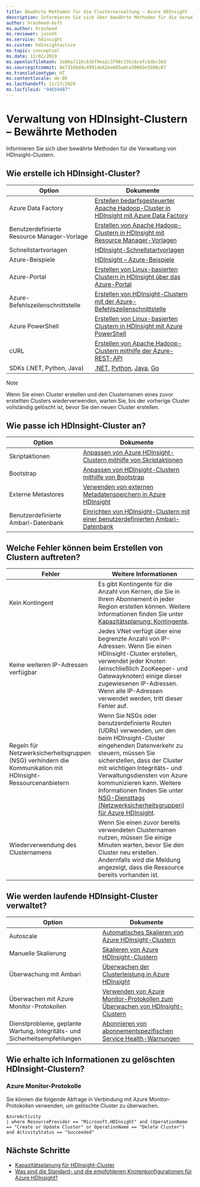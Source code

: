 ```yaml
---
title: Bewährte Methoden für die Clusterverwaltung – Azure HDInsight
description: Informieren Sie sich über bewährte Methoden für die Verwaltung von HDInsight-Clustern.
author: hrasheed-msft
ms.author: hrasheed
ms.reviewer: jasonh
ms.service: hdinsight
ms.custom: hdinsightactive
ms.topic: conceptual
ms.date: 12/02/2019
ms.openlocfilehash: 3a96a7116c83bf9ea2c3798c335c6cefcbdbc36d
ms.sourcegitcommit: 8e7316bd4c4991de62ea485adca30065e5b86c67
ms.translationtype: HT
ms.contentlocale: de-DE
ms.lasthandoff: 11/17/2020
ms.locfileid: "94659487"
---
```

# <a name="hdinsight-cluster-management-best-practices"></a>Verwaltung von HDInsight-Clustern – Bewährte Methoden

Informieren Sie sich über bewährte Methoden für die Verwaltung von HDInsight-Clustern.

## <a name="how-do-i-create-hdinsight-clusters"></a>Wie erstelle ich HDInsight-Cluster?

| Option | Dokumente |
|---|---|
| Azure Data Factory | [Erstellen bedarfsgesteuerter Apache Hadoop-Cluster in HDInsight mit Azure Data Factory](./hdinsight-hadoop-create-linux-clusters-adf.md) |
| Benutzerdefinierte Resource Manager-Vorlage | [Erstellen von Apache Hadoop-Clustern in HDInsight mit Resource Manager-Vorlagen](./hdinsight-hadoop-create-linux-clusters-arm-templates.md) |
| Schnellstartvorlagen | [HDInsight-Schnellstartvorlagen](https://azure.microsoft.com/resources/templates/?term=hdinsight) |
| Azure-Beispiele | [HDInsight – Azure-Beispiele](/samples/browse/?products=azure-hdinsight) |
| Azure-Portal | [Erstellen von Linux-basierten Clustern in HDInsight über das Azure-Portal](./spark/apache-spark-intellij-tool-plugin.md) |
| Azure-Befehlszeilenschnittstelle | [Erstellen von HDInsight-Clustern mit der Azure-Befehlszeilenschnittstelle](./hdinsight-hadoop-create-linux-clusters-azure-cli.md) |
| Azure PowerShell | [Erstellen von Linux-basierten Clustern in HDInsight mit Azure PowerShell](./hdinsight-hadoop-create-linux-clusters-azure-powershell.md) |
| cURL | [Erstellen von Apache Hadoop-Clustern mithilfe der Azure-REST-API](./hdinsight-hadoop-create-linux-clusters-curl-rest.md) |
| SDKs (.NET, Python, Java) | [.NET](/dotnet/api/overview/azure/hdinsight?view=azure-dotnet&preserve-view=true), [Python](/python/api/overview/azure/hdinsight?preserve-view=true&view=azure-python), [Java](/java/api/overview/azure/hdinsight?preserve-view=true&view=azure-java-stable), [Go](./hdinsight-go-sdk-overview.md) |

> [!Note]
> Wenn Sie einen Cluster erstellen und den Clusternamen eines zuvor erstellten Clusters wiederverwenden, warten Sie, bis der vorherige Cluster vollständig gelöscht ist, bevor Sie den neuen Cluster erstellen.

## <a name="how-do-i-customize-hdinsight-clusters"></a>Wie passe ich HDInsight-Cluster an?

| Option | Dokumente |
|---|---|
| Skriptaktionen | [Anpassen von Azure HDInsight-Clustern mithilfe von Skriptaktionen](./hdinsight-hadoop-customize-cluster-linux.md) |
| Bootstrap | [Anpassen von HDInsight-Clustern mithilfe von Bootstrap](./hdinsight-hadoop-customize-cluster-bootstrap.md) |
| Externe Metastores | [Verwenden von externen Metadatenspeichern in Azure HDInsight](./hdinsight-use-external-metadata-stores.md) |
| Benutzerdefinierte Ambari-Datenbank | [Einrichten von HDInsight-Clustern mit einer benutzerdefinierten Ambari-Datenbank](./hdinsight-custom-ambari-db.md) |

## <a name="what-are-some-errors-i-might-face-when-creating-clusters"></a>Welche Fehler können beim Erstellen von Clustern auftreten?

| Fehler | Weitere Informationen |
|---|---|
| Kein Kontingent | Es gibt Kontingente für die Anzahl von Kernen, die Sie in Ihrem Abonnement in jeder Region erstellen können. Weitere Informationen finden Sie unter [Kapazitätsplanung: Kontingente](./hdinsight-capacity-planning.md). |
| Keine weiteren IP-Adressen verfügbar | Jedes VNet verfügt über eine begrenzte Anzahl von IP-Adressen. Wenn Sie einen HDInsight-Cluster erstellen, verwendet jeder Knoten (einschließlich ZooKeeper- und Gatewayknoten) einige dieser zugewiesenen IP-Adressen. Wenn alle IP-Adressen verwendet werden, tritt dieser Fehler auf.  |
| Regeln für Netzwerksicherheitsgruppen (NSG) verhindern die Kommunikation mit HDInsight-Ressourcenanbietern | Wenn Sie NSGs oder benutzerdefinierte Routen (UDRs) verwenden, um den beim HDInsight-Cluster eingehenden Datenverkehr zu steuern, müssen Sie sicherstellen, dass der Cluster mit wichtigen Integritäts- und Verwaltungsdiensten von Azure kommunizieren kann. Weitere Informationen finden Sie unter [NSG-Diensttags (Netzwerksicherheitsgruppen) für Azure HDInsight](./hdinsight-service-tags.md). |
| Wiederverwendung des Clusternamens | Wenn Sie einen zuvor bereits verwendeten Clusternamen nutzen, müssen Sie einige Minuten warten, bevor Sie den Cluster neu erstellen. Andernfalls wird die Meldung angezeigt, dass die Ressource bereits vorhanden ist. |

## <a name="how-do-i-manage-running-hdinsight-clusters"></a>Wie werden laufende HDInsight-Cluster verwaltet?

| Option | Dokumente |
|---|---|
| Autoscale | [Automatisches Skalieren von Azure HDInsight-Clustern](./hdinsight-autoscale-clusters.md) |
| Manuelle Skalierung | [Skalieren von Azure HDInsight-Clustern](./hdinsight-scaling-best-practices.md) |
| Überwachung mit Ambari| [Überwachen der Clusterleistung in Azure HDInsight](./hdinsight-key-scenarios-to-monitor.md) |
| Überwachen mit Azure Monitor-Protokollen | [Verwenden von Azure Monitor-Protokollen zum Überwachen von HDInsight-Clustern](./hdinsight-hadoop-oms-log-analytics-tutorial.md) |
| Dienstprobleme, geplante Wartung, Integritäts- und Sicherheitsempfehlungen | [Abonnieren von abonnementspezifischen Service Health-Warnungen](../service-health/alerts-activity-log-service-notifications-portal.md) |


## <a name="how-do-i-check-on-deleted-hdinsight-clusters"></a>Wie erhalte ich Informationen zu gelöschten HDInsight-Clustern?

### <a name="azure-monitor-logs"></a>Azure Monitor-Protokolle

Sie können die folgende Abfrage in Verbindung mit Azure Monitor-Protokollen verwenden, um gelöschte Cluster zu überwachen.

```loganalytics
AzureActivity
| where ResourceProvider == "Microsoft.HDInsight" and (OperationName == "Create or Update Cluster" or OperationName == "Delete Cluster") and ActivityStatus == "Succeeded"
```

## <a name="next-steps"></a>Nächste Schritte

* [Kapazitätsplanung für HDInsight-Cluster](./hdinsight-capacity-planning.md)
* [Was sind die Standard- und die empfohlenen Knotenkonfigurationen für Azure HDInsight?](./hdinsight-supported-node-configuration.md)
